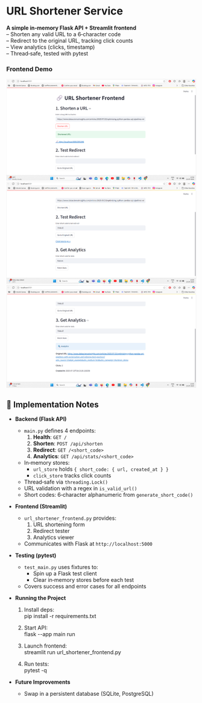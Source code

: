 # URL Shortener Service

**A simple in‑memory Flask API + Streamlit frontend**  
– Shorten any valid URL to a 6‑character code  
– Redirect to the original URL, tracking click counts  
– View analytics (clicks, timestamp)  
– Thread‑safe, tested with pytest 

### Frontend Demo
![Shorten a URL](images/imga.png)
![Test Redirect](images/imgb.png)
![Get Analytics](images/imgc.png)

## 📝 Implementation Notes

- **Backend (Flask API)**  
  - `main.py` defines 4 endpoints:  
    1. **Health**: `GET /`  
    2. **Shorten**: `POST /api/shorten`  
    3. **Redirect**: `GET /<short_code>`  
    4. **Analytics**: `GET /api/stats/<short_code>`  
  - In‑memory stores:  
    - `url_store` holds `{ short_code: { url, created_at } }`  
    - `click_store` tracks click counts  
  - Thread‑safe via `threading.Lock()`  
  - URL validation with a regex in `is_valid_url()`  
  - Short codes: 6‑character alphanumeric from `generate_short_code()`

- **Frontend (Streamlit)**  
  - `url_shortener_frontend.py` provides:  
    1. URL shortening form  
    2. Redirect tester  
    3. Analytics viewer  
  - Communicates with Flask at `http://localhost:5000`

- **Testing (pytest)**  
  - `test_main.py` uses fixtures to:  
    - Spin up a Flask test client  
    - Clear in‑memory stores before each test  
  - Covers success and error cases for all endpoints

- **Running the Project**  
  1. Install deps:  
     pip install -r requirements.txt
       
  2. Start API:  
     flask --app main run

  3. Launch frontend:  
     streamlit run url_shortener_frontend.py
     
  4. Run tests:  
     pytest -q
     

- **Future Improvements**  
  - Swap in a persistent database (SQLite, PostgreSQL)  

